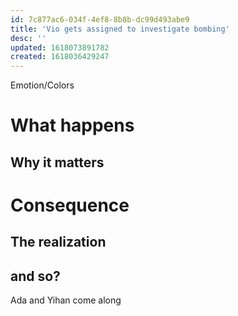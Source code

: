 ```yaml
---
id: 7c877ac6-034f-4ef8-8b8b-dc99d493abe9
title: 'Vio gets assigned to investigate bombing'
desc: ''
updated: 1618073891782
created: 1618036429247
---
```

Emotion/Colors
>

# What happens


##  Why it matters


# Consequence

## The realization

## and so?
Ada and Yihan come along